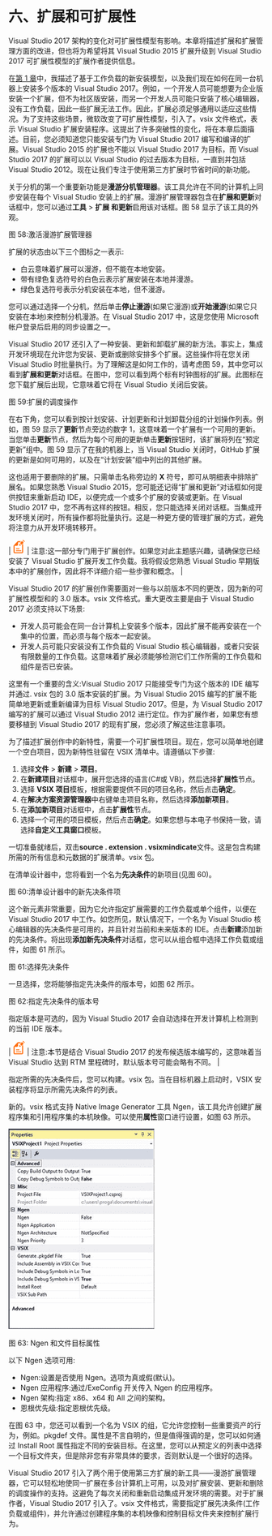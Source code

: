 # 六、扩展和可扩展性

Visual Studio 2017 架构的变化对可扩展性模型有影响。本章将描述扩展和扩展管理方面的改进，但也将为希望将其 Visual Studio 2015 扩展升级到 Visual Studio 2017 可扩展性模型的扩展作者提供信息。

在[第 1 章](1.html#_Solving_the_complexity)中，我描述了基于工作负载的新安装模型，以及我们现在如何在同一台机器上安装多个版本的 Visual Studio 2017。例如，一个开发人员可能想要为企业版安装一个扩展，但不为社区版安装，而另一个开发人员可能只安装了核心编辑器，没有工作负载，因此一些扩展无法工作。因此，扩展必须足够通用以适应这些情况。为了支持这些场景，微软改变了可扩展性模型，引入了。vsix 文件格式，表示 Visual Studio 扩展安装程序。这提出了许多突破性的变化，将在本章后面描述。目前，您必须知道您只能安装专门为 Visual Studio 2017 编写和编译的扩展。Visual Studio 2015 的扩展也不能以 Visual Studio 2017 为目标，而 Visual Studio 2017 的扩展可以以 Visual Studio 的过去版本为目标，一直到并包括 Visual Studio 2012。现在让我们专注于使用第三方扩展时节省时间的新功能。

关于分机的第一个重要新功能是**漫游分机管理器**。该工具允许在不同的计算机上同步安装在每个 Visual Studio 安装上的扩展。漫游扩展管理器包含在**扩展和更新**对话框中，您可以通过**工具** > **扩展** **和更新**启用该对话框。图 58 显示了该工具的外观。

图 58:激活漫游扩展管理器

扩展的状态由以下三个图标之一表示:

*   白云意味着扩展可以漫游，但不能在本地安装。
*   带有绿色复选符号的白色云表示扩展安装在本地并漫游。
*   绿色复选符号表示分机安装在本地，但不漫游。

您可以通过选择一个分机，然后单击**停止漫游**(如果它漫游)或**开始漫游**(如果它只安装在本地)来控制分机漫游。在 Visual Studio 2017 中，这是您使用 Microsoft 帐户登录后启用的同步设置之一。

Visual Studio 2017 还引入了一种安装、更新和卸载扩展的新方法。事实上，集成开发环境现在允许您为安装、更新或删除安排多个扩展。这些操作将在您关闭 Visual Studio 时批量执行。为了理解这是如何工作的，请考虑图 59，其中您可以看到**扩展和更新**对话框。在图中，您可以看到两个标有时钟图标的扩展。此图标在您下载扩展后出现，它意味着它将在 Visual Studio 关闭后安装。

图 59:扩展的调度操作

在右下角，您可以看到按计划安装、计划更新和计划卸载分组的计划操作列表。例如，图 59 显示了**更新**节点旁边的数字 1，这意味着一个扩展有一个可用的更新。当您单击**更新**节点，然后为每个可用的更新单击**更新**按钮时，该扩展将列在“预定更新”组中。图 59 显示了在我的机器上，当 Visual Studio 关闭时，GitHub 扩展的更新是如何可用的，以及在“计划安装”组中列出的其他扩展。

这也适用于要删除的扩展。只需单击名称旁边的 **X** 符号，即可从明细表中排除扩展名。如果您熟悉 Visual Studio 2015，您可能还记得“扩展和更新”对话框如何提供按钮来重新启动 IDE，以便完成一个或多个扩展的安装或更新。在 Visual Studio 2017 中，您不再有这样的按钮。相反，您只能选择关闭对话框。当集成开发环境关闭时，所有操作都将批量执行。这是一种更方便的管理扩展的方式，避免将注意力从开发环境转移开。

| ![](img/00008.gif) | 注意:这一部分专门用于扩展创作。如果您对此主题感兴趣，请确保您已经安装了 Visual Studio 扩展开发工作负载。我将假设您熟悉 Visual Studio 早期版本中的扩展创作，因此将不详细介绍一些步骤和概念。 |

Visual Studio 2017 的扩展创作需要面对一些与以前版本不同的更改，因为新的可扩展性模型和的 3.0 版本。vsix 文件格式。重大更改主要是由于 Visual Studio 2017 必须支持以下场景:

*   开发人员可能会在同一台计算机上安装多个版本，因此扩展不能再安装在一个集中的位置，而必须与每个版本一起安装。
*   开发人员可能只安装没有工作负载的 Visual Studio 核心编辑器，或者只安装有限数量的工作负载。这意味着扩展必须能够检测它们工作所需的工作负载和组件是否已安装。

这里有一个重要的含义:Visual Studio 2017 只能接受专门为这个版本的 IDE 编写并通过. vsix 包的 3.0 版本安装的扩展。为 Visual Studio 2015 编写的扩展不能简单地更新或重新编译为目标 Visual Studio 2017。但是，为 Visual Studio 2017 编写的扩展可以通过 Visual Studio 2012 进行定位。作为扩展作者，如果您有想要移植到 Visual Studio 2017 的现有扩展，您必须了解这些注意事项。

为了描述扩展创作中的新特性，需要一个可扩展性项目。现在，您可以简单地创建一个空白项目，因为新特性驻留在 VSIX 清单中。请遵循以下步骤:

1.  选择**文件** > **新建** > **项目**。
2.  在**新建项目**对话框中，展开您选择的语言(C#或 VB)，然后选择**扩展性**节点。
3.  选择 **VSIX 项目**模板，根据需要提供不同的项目名称，然后点击**确定**。
4.  在**解决方案资源管理器**中右键单击项目名称，然后选择**添加新项目**。
5.  在**添加新项目**对话框中，点击**扩展性**节点。
6.  选择一个可用的项目模板，然后点击**确定**。如果您想与本电子书保持一致，请选择**自定义工具窗口**模板。

一切准备就绪后，双击**source . extension . vsixmindicate**文件。这是包含构建所需的所有信息和元数据的扩展清单。vsix 包。

在清单设计器中，您将看到一个名为**先决条件**的新项目(见图 60)。

图 60:清单设计器中的新先决条件项

这个新元素非常重要，因为它允许指定扩展需要的工作负载或单个组件，以便在 Visual Studio 2017 中工作。如您所见，默认情况下，一个名为 Visual Studio 核心编辑器的先决条件是可用的，并且针对当前和未来版本的 IDE。点击**新建**添加新的先决条件。将出现**添加新先决条件**对话框，您可以从组合框中选择工作负载或组件，如图 61 所示。

图 61:选择先决条件

一旦选择，您将能够指定先决条件的版本号，如图 62 所示。

图 62:指定先决条件的版本号

指定版本是可选的，因为 Visual Studio 2017 会自动选择在开发计算机上检测到的当前 IDE 版本。

| ![](img/00008.gif) | 注意:本节是结合 Visual Studio 2017 的发布候选版本编写的，这意味着当 Visual Studio 达到 RTM 里程碑时，默认版本号可能会略有不同。 |

指定所需的先决条件后，您可以构建。vsix 包。当在目标机器上启动时，VSIX 安装程序将显示所需先决条件的列表。

新的。vsix 格式支持 Native Image Generator 工具 Ngen，该工具允许创建扩展程序集和引用程序集的本机映像。可以使用**属性**窗口进行设置，如图 63 所示。

![](img/00067.jpeg)

图 63: Ngen 和文件目标属性

以下 Ngen 选项可用:

*   Ngen:设置是否使用 Ngen。选项为真或假(默认)。
*   Ngen 应用程序:通过/ExeConfig 开关传入 Ngen 的应用程序。
*   Ngen 架构:指定 x86、x64 和 All 之间的架构。
*   恩根优先级:指定恩根优先级。

在图 63 中，您还可以看到一个名为 VSIX 的组，它允许您控制一些重要资产的行为，例如。pkgdef 文件。属性是不言自明的，但是值得强调的是，您可以如何通过 Install Root 属性指定不同的安装目标。在这里，您可以从预定义的列表中选择一个目标文件夹，但是除非您有非常具体的要求，否则默认是一个很好的选择。

Visual Studio 2017 引入了两个用于使用第三方扩展的新工具——漫游扩展管理器，它可以轻松地使同一扩展在多台计算机上可用，以及对扩展安装、更新和删除的调度操作的支持。这避免了每次关闭和重新启动集成开发环境的需要。对于扩展作者，Visual Studio 2017 引入了。vsix 文件格式，需要指定扩展先决条件(工作负载或组件)，并允许通过创建程序集的本机映像和控制目标文件夹来控制扩展行为。
